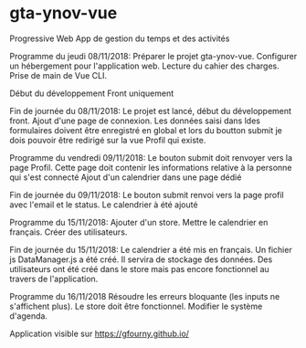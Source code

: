# gta-ynov-vue

Progressive Web App de gestion du temps et des activités

Programme du jeudi 08/11/2018:
Préparer le projet gta-ynov-vue. Configurer un hébergement pour l'application web.
Lecture du cahier des charges. Prise de main de Vue CLI. 

Début du développement Front uniquement

Fin de journée du 08/11/2018:
Le projet est lancé, début du développement front. Ajout d'une page de connexion. Les données saisi dans ldes formulaires doivent être enregistré en global et lors du boutton submit je dois pouvoir être redirigé sur la vue Profil qui existe.

Programme du vendredi 09/11/2018:
Le bouton submit doit renvoyer vers la page Profil. Cette page doit contenir les informations relative à la personne qui s'est connecté
Ajout d'un calendrier dans une page dédié

Fin de journée du 09/11/2018:
Le bouton submit renvoi vers la page profil avec l'email et le status. Le calendrier à été ajouté

Programme du 15/11/2018:
Ajouter d'un store. Mettre le calendrier en français. Créer des utilisateurs.

Fin de journée du 15/11/2018:
Le calendrier a été mis en français. Un fichier js DataManager.js a été créé. Il servira de stockage des données. Des utilisateurs ont été créé dans le store mais pas encore fonctionnel au travers de l'application.

Programme du 16/11/2018
Résoudre les erreurs bloquante (les inputs ne s'affichent plus). Le store doit être fonctionnel.
Modifier le système d'agenda.

Application visible sur https://gfourny.github.io/

